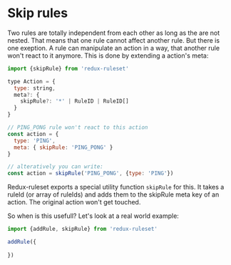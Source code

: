 # Skip rules

Two rules are totally independent from each other as long as the are not nested. That means that one rule cannot affect another rule. But there is one exeption. A rule can manipulate an action in a way, that another rule won't react to it anymore. This is done by extending a action's meta:

```javascript
import {skipRule} from 'redux-ruleset'

type Action = {
  type: string,
  meta?: {
    skipRule?: '*' | RuleID | RuleID[]
  }
}

// PING_PONG rule won't react to this action
const action = {
  type: 'PING',
  meta: { skipRule: 'PING_PONG' }
}

// alteratively you can write:
const action = skipRule('PING_PONG', {type: 'PING'})

```

Redux-ruleset exports a special utility function `skipRule` for this. It takes a ruleId (or array of ruleIds) and adds them to the skipRule meta key of an action. The original action won't get touched.

So when is this usefull? Let's look at a real world example:

```javascript
import {addRule, skipRule} from 'redux-ruleset'

addRule({
  
})
```


